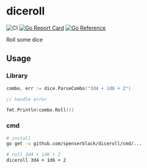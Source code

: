 # diceroll

![CI](https://github.com/spenserblack/diceroll/workflows/CI/badge.svg)
[![Go Report Card](https://goreportcard.com/badge/github.com/spenserblack/diceroll)](https://goreportcard.com/report/github.com/spenserblack/diceroll)
[![Go Reference](https://pkg.go.dev/badge/github.com/spenserblack/diceroll.svg)](https://pkg.go.dev/github.com/spenserblack/diceroll)

Roll some dice

## Usage

### Library

```go
combo, err := dice.ParseCombo("3d4 + 1d6 + 2")

// handle error

fmt.Println(combo.Roll())
```

### cmd

```bash
# install
go get -u github.com/spenserblack/diceroll/cmd/...

# roll 3d4 + 1d6 + 2
diceroll 3d4 + 1d6 + 2
```
